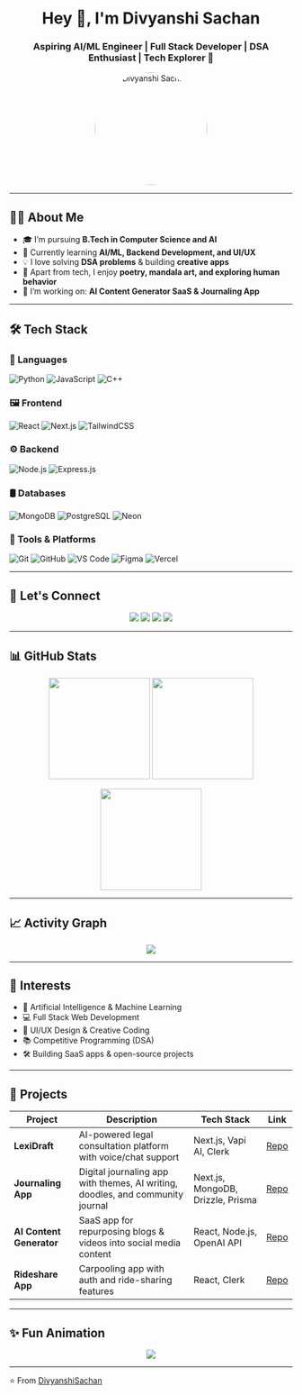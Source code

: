 <!-- Banner / Greeting -->
<h1 align="center">Hey 👋, I'm Divyanshi Sachan</h1>
<h3 align="center">Aspiring AI/ML Engineer | Full Stack Developer | DSA Enthusiast | Tech Explorer 🚀</h3>

<!-- Profile Picture -->
<p align="center">
  <img src="https://avatars.githubusercontent.com/u/00000000?v=4" width="200" style="border-radius:50%" alt="Divyanshi Sachan"/>
</p>

---

## 👩‍💻 About Me
- 🎓 I’m pursuing **B.Tech in Computer Science and AI**  
- 🌱 Currently learning **AI/ML, Backend Development, and UI/UX**  
- 💡 I love solving **DSA problems** & building **creative apps**  
- 🎨 Apart from tech, I enjoy **poetry, mandala art, and exploring human behavior**  
- 🔭 I’m working on: **AI Content Generator SaaS & Journaling App**  

---

## 🛠 Tech Stack

### 🚀 Languages
![Python](https://img.shields.io/badge/Python-3776AB?style=for-the-badge&logo=python&logoColor=white)
![JavaScript](https://img.shields.io/badge/JavaScript-F7DF1E?style=for-the-badge&logo=javascript&logoColor=black)
![C++](https://img.shields.io/badge/C++-00599C?style=for-the-badge&logo=cplusplus&logoColor=white)

### 🖼 Frontend
![React](https://img.shields.io/badge/React-20232A?style=for-the-badge&logo=react&logoColor=61DAFB)
![Next.js](https://img.shields.io/badge/Next.js-000000?style=for-the-badge&logo=nextdotjs&logoColor=white)
![TailwindCSS](https://img.shields.io/badge/Tailwind_CSS-38B2AC?style=for-the-badge&logo=tailwindcss&logoColor=white)

### ⚙️ Backend
![Node.js](https://img.shields.io/badge/Node.js-339933?style=for-the-badge&logo=node-dot-js&logoColor=white)
![Express.js](https://img.shields.io/badge/Express.js-404D59?style=for-the-badge)

### 🛢 Databases
![MongoDB](https://img.shields.io/badge/MongoDB-4EA94B?style=for-the-badge&logo=mongodb&logoColor=white)
![PostgreSQL](https://img.shields.io/badge/PostgreSQL-316192?style=for-the-badge&logo=postgresql&logoColor=white)
![Neon](https://img.shields.io/badge/NeonDB-000000?style=for-the-badge)

### 🔧 Tools & Platforms
![Git](https://img.shields.io/badge/Git-F05032?style=for-the-badge&logo=git&logoColor=white)
![GitHub](https://img.shields.io/badge/GitHub-100000?style=for-the-badge&logo=github&logoColor=white)
![VS Code](https://img.shields.io/badge/VS_Code-0078D4?style=for-the-badge&logo=visualstudiocode&logoColor=white)
![Figma](https://img.shields.io/badge/Figma-F24E1E?style=for-the-badge&logo=figma&logoColor=white)
![Vercel](https://img.shields.io/badge/Vercel-000000?style=for-the-badge&logo=vercel&logoColor=white)

---

## 🔗 Let's Connect
<p align="center">
  <a href="https://linkedin.com/in/yourprofile"><img src="https://img.shields.io/badge/LinkedIn-0077B5?style=for-the-badge&logo=linkedin&logoColor=white"/></a>
  <a href="https://twitter.com/yourprofile"><img src="https://img.shields.io/badge/Twitter-1DA1F2?style=for-the-badge&logo=twitter&logoColor=white"/></a>
  <a href="https://instagram.com/yourprofile"><img src="https://img.shields.io/badge/Instagram-E4405F?style=for-the-badge&logo=instagram&logoColor=white"/></a>
  <a href="https://yourportfolio.com"><img src="https://img.shields.io/badge/Portfolio-FF5722?style=for-the-badge&logo=google-chrome&logoColor=white"/></a>
</p>

---

## 📊 GitHub Stats
<p align="center">
  <img src="https://github-readme-stats.vercel.app/api?username=DivyanshiSachan&show_icons=true&theme=radical" height="180"/>
  <img src="https://github-readme-stats.vercel.app/api/top-langs/?username=DivyanshiSachan&layout=compact&theme=radical" height="180"/>
</p>

<p align="center">
  <img src="https://github-readme-streak-stats.herokuapp.com/?user=DivyanshiSachan&theme=radical" height="180"/>
</p>

---

## 📈 Activity Graph
<p align="center">
  <img src="https://github-readme-activity-graph.vercel.app/graph?username=DivyanshiSachan&theme=tokyo-night&area=true&hide_border=true"/>
</p>

---

## 🌟 Interests
- 🧠 Artificial Intelligence & Machine Learning  
- 💻 Full Stack Web Development  
- 🎨 UI/UX Design & Creative Coding  
- 📚 Competitive Programming (DSA)  
- 🛠 Building SaaS apps & open-source projects  

---

## 🚀 Projects

| Project | Description | Tech Stack | Link |
|---------|-------------|------------|------|
| **LexiDraft** | AI-powered legal consultation platform with voice/chat support | Next.js, Vapi AI, Clerk | [Repo](#) |
| **Journaling App** | Digital journaling app with themes, AI writing, doodles, and community journal | Next.js, MongoDB, Drizzle, Prisma | [Repo](#) |
| **AI Content Generator** | SaaS app for repurposing blogs & videos into social media content | React, Node.js, OpenAI API | [Repo](#) |
| **Rideshare App** | Carpooling app with auth and ride-sharing features | React, Clerk | [Repo](#) |

---

## ✨ Fun Animation
<p align="center">
  <img src="https://readme-typing-svg.herokuapp.com?font=Fira+Code&pause=1000&color=36BCF7&width=435&lines=Welcome+to+my+GitHub+Profile!;I+love+building+cool+things+%F0%9F%9A%80;AI+%7C+ML+%7C+Full+Stack+Dev+%7C+DSA"/>
</p>

---

⭐️ From [DivyanshiSachan](https://github.com/DivyanshiSachan)
